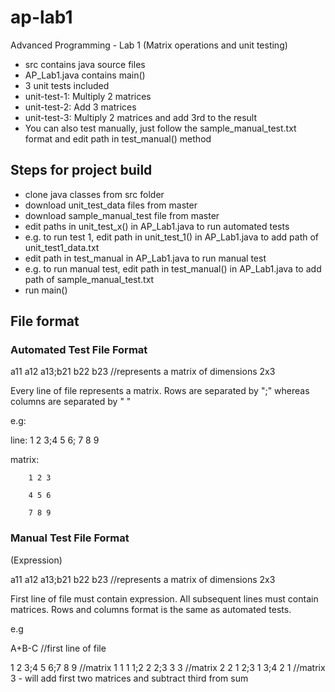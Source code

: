 # ap-lab1
Advanced Programming - Lab 1 (Matrix operations and unit testing)

* src contains java source files 
* AP_Lab1.java contains main()
* 3 unit tests included
* unit-test-1: Multiply 2 matrices
* unit-test-2: Add 3 matrices
* unit-test-3: Multiply 2 matrices and add 3rd to the result
* You can also test manually, just follow the sample_manual_test.txt format and edit path in test_manual() method

## Steps for project build
* clone java classes from src folder
* download unit_test_data files from master
* download sample_manual_test file from master
* edit paths in unit_test_x() in AP_Lab1.java to run automated tests
* e.g. to run test 1, edit path in unit_test_1() in AP_Lab1.java to add path of unit_test1_data.txt
* edit path in test_manual in AP_Lab1.java to run manual test
* e.g. to run manual test, edit path in test_manual() in AP_Lab1.java to add path of sample_manual_test.txt
* run main()

## File format
### Automated Test File Format
a11 a12 a13;b21 b22 b23 //represents a matrix of dimensions 2x3 

Every line of file represents a matrix. Rows are separated by ";" whereas columns are separated by " "

e.g: 

line: 1 2 3;4 5 6; 7 8 9

matrix: 

        1 2 3
        
        4 5 6
        
        7 8 9
### Manual Test File Format
(Expression)

a11 a12 a13;b21 b22 b23 //represents a matrix of dimensions 2x3

First line of file must contain expression. All subsequent lines must contain matrices. Rows and columns format is the same as automated tests.

e.g

A+B-C                   //first line of file

1 2 3;4 5 6;7 8 9       //matrix 1
1 1 1;2 2 2;3 3 3       //matrix 2
2 1 2;3 1 3;4 2 1       //matrix 3 - will add first two matrices and subtract third from sum

